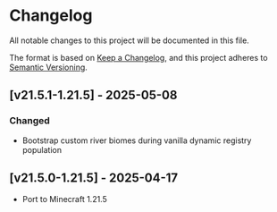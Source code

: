# Changelog
All notable changes to this project will be documented in this file.

The format is based on [Keep a Changelog](https://keepachangelog.com/en/1.0.0/),
and this project adheres to [Semantic Versioning](https://semver.org/spec/v2.0.0.html).

## [v21.5.1-1.21.5] - 2025-05-08
### Changed
- Bootstrap custom river biomes during vanilla dynamic registry population

## [v21.5.0-1.21.5] - 2025-04-17
- Port to Minecraft 1.21.5
